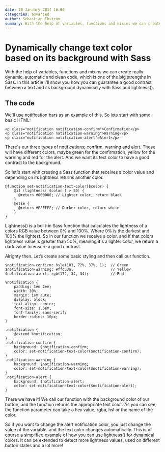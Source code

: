 ```yaml
---
date: 10 January 2014 16:00
categories: advanced
author: Sebastian Ekström
summary: With the help of variables, functions and mixins we can create really dynamic, automatic and clean code, which is one of the big strengths in Sass. In this article I'll show you how you can guarantee a good contrast between a text and its background dynamically with Sass and lightness().
---
```


# Dynamically change text color based on its background with Sass

With the help of variables, functions and mixins we can create really dynamic, automatic and clean code, which is one of the big strengths in Sass. In this article I'll show you how you can guarantee a good contrast between a text and its background dynamically with Sass and lightness().


## The code

We'll use notification bars as an example of this. So lets start with some basic HTML:

```
<p class="notification notification-confirm">Confirmation</p>
<p class="notification notification-warning">Warning</p>
<p class="notification notification-alert">Alert</p>
```

There's our three types of notifications; confirm, warning and alert. These will have different colors, maybe green for the confirmation, yellow for the warning and red for the alert. And we want its text color to have a good contrast to the background.

So let's start with creating a Sass function that receives a color value and depending on its lightness returns another color.

```
@function set-notification-text-color($color) {
    @if (lightness( $color ) > 50) {
      @return #000000; // Lighter color, return black
    }
    @else {
      @return #FFFFFF; // Darker color, return white
    }
}
```

Lightness() is a built-in Sass function that calculates the lightness of a colors RGB value between 0% and 100%. Where 0% is the darkest and 100% the lightest.
So in our function we receive a color, and if that colors lightness value is greater than 50%, meaning it's a lighter color, we return a dark value to ensure a good contrast.

Alrighty then. Let’s create some basic styling and then call our function.

```
$notification-confirm: hsla(101, 72%, 37%, 1);  // Green
$notification-warning: #ffc53a;                 // Yellow
$notification-alert: rgb(172, 34, 34);          // Red

%notification {
    padding: 1em 2em;
    width: 30%;
    margin: 1em auto;
    display: block;
    text-align: center;
    font-size: 1.5em;
    font-family: sans-serif;
    border-radius: 10px;
}

.notification {
    @extend %notification;
}
.notification-confirm {
    background: $notification-confirm;
    color: set-notification-text-color($notification-confirm);
}
.notification-warning {
    background: $notification-warning;
    color: set-notification-text-color($notification-warning);
}
.notification-alert {
    background: $notification-alert;
    color: set-notification-text-color($notification-alert);
}
```

There we have it! We call our function with the background color of our button, and the function returns the appropriate text color. As you can see, the function parameter can take a hex value, rgba, hsl or the name of the color.

So if you want to change the alert notification color, you just change the value of the variable, and the text color changes automatically. This is of course a simplified example of how you can use lightness() for dynamical colors. It can be extended to detect more lightness values, used on different button states and a lot more!